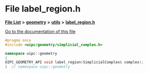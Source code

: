 

# File label\_region.h

[**File List**](files.md) **>** [**geometry**](dir_04894967a28d068f10a69f6e8a07a2cb.md) **>** [**utils**](dir_739799d2da88efedfd4a7c44220c72e4.md) **>** [**label\_region.h**](label__region_8h.md)

[Go to the documentation of this file](label__region_8h.md)


```C++
#pragma once
#include <uipc/geometry/simplicial_complex.h>

namespace uipc::geometry
{
UIPC_GEOMETRY_API void label_region(SimplicialComplex& complex);
}  // namespace uipc::geometry
```


